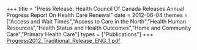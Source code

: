 +++
title = "Press Release: Health Council Of Canada Releases Annual Progress Report On Health Care Renewal"
date = 2012-06-04
themes = ["Access and Wait Times","Access to Care in the North","Health Human Resources","Health Status and Health Outcomes","Home and Community Care","Primary Health Care"]
types = ["Publications"]
+++
[Progress2012_Traditional_Release_ENG_1.pdf](/files/Progress2012_Traditional_Release_ENG_1.pdf)

